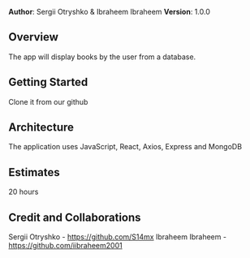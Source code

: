 **Author**: Sergii Otryshko & Ibraheem Ibraheem
**Version**: 1.0.0

## Overview
The app will display books by the user from a database.

## Getting Started
Clone it from our github

## Architecture
The application uses JavaScript, React, Axios, Express and MongoDB

## Estimates
20 hours

## Credit and Collaborations
Sergii Otryshko  - https://github.com/S14mx
Ibraheem Ibraheem - https://github.com/iibraheem2001